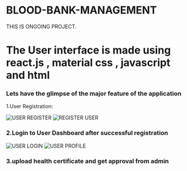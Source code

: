 # BLOOD-BANK-MANAGEMENT 
THIS IS ONGOING PROJECT.
# The User interface is made using react.js , material css , javascript and html
### Lets have the glimpse of the major feature of the application
1.User Registration:

 ![USER REGISTER](https://user-images.githubusercontent.com/48153639/56752433-defe8e00-67a5-11e9-9420-f539e9d3bf4f.png)
![REGISTER USER](https://user-images.githubusercontent.com/48153639/56752560-2dac2800-67a6-11e9-84b6-27ae346e9355.png)
### 2.Login to User Dashboard after successful registration
![USER LOGIN](https://user-images.githubusercontent.com/48153639/56753161-95af3e00-67a7-11e9-9463-ee0ee07820b2.png)
![USER PROFILE](https://user-images.githubusercontent.com/48153639/56753176-a19b0000-67a7-11e9-97e9-d8fb3a8f8fff.png)
### 3.upload health certificate and get approval from admin



